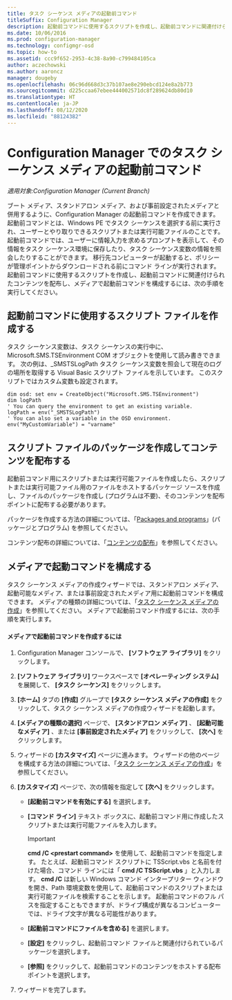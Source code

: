 ```yaml
---
title: タスク シーケンス メディアの起動前コマンド
titleSuffix: Configuration Manager
description: 起動前コマンドに使用するスクリプトを作成し、起動前コマンドに関連付けられたコンテンツを配布し、メディアで起動前コマンドを構成します。
ms.date: 10/06/2016
ms.prod: configuration-manager
ms.technology: configmgr-osd
ms.topic: how-to
ms.assetid: ccc9f652-2953-4c38-8a90-c799484105ca
author: aczechowski
ms.author: aaroncz
manager: dougeby
ms.openlocfilehash: 06c96d668d3c37b107ae8e290ebcd124e8a2b773
ms.sourcegitcommit: d225ccaa67ebee444002571dc8f289624db80d10
ms.translationtype: HT
ms.contentlocale: ja-JP
ms.lasthandoff: 08/12/2020
ms.locfileid: "88124382"
---
```

# <a name="prestart-commands-for-task-sequence-media-in-configuration-manager"></a>Configuration Manager でのタスク シーケンス メディアの起動前コマンド

*適用対象:Configuration Manager (Current Branch)*

ブート メディア、スタンドアロン メディア、および事前設定されたメディアと併用するように、Configuration Manager の起動前コマンドを作成できます。 起動前コマンドとは、Windows PE でタスク シーケンスを選択する前に実行され、ユーザーとやり取りできるスクリプトまたは実行可能ファイルのことです。 起動前コマンドでは、ユーザーに情報入力を求めるプロンプトを表示して、その情報をタスク シーケンス環境に保存したり、タスク シーケンス変数の情報を照会したりすることができます。 移行先コンピューターが起動すると、ポリシーが管理ポイントからダウンロードされる前にコマンド ラインが実行されます。 起動前コマンドに使用するスクリプトを作成し、起動前コマンドに関連付けられたコンテンツを配布し、メディアで起動前コマンドを構成するには、次の手順を実行してください。  

## <a name="create-a-script-file-to-use-for-the-prestart-command"></a>起動前コマンドに使用するスクリプト ファイルを作成する  
 タスク シーケンス変数は、タスク シーケンスの実行中に、Microsoft.SMS.TSEnvironment COM オブジェクトを使用して読み書きできます。 次の例は、_SMSTSLogPath タスク シーケンス変数を照会して現在のログの場所を取得する Visual Basic スクリプト ファイルを示しています。 このスクリプトではカスタム変数も設定されます。  

``` VBScript
dim osd: set env = CreateObject("Microsoft.SMS.TSEnvironment")  
dim logPath  
' You can query the environment to get an existing variable.  
logPath = env("_SMSTSLogPath")  
' You can also set a variable in the OSD environment.  
env("MyCustomVariable") = "varname"  
```  

## <a name="create-a-package-for-the-script-file-and-distribute-the-content"></a>スクリプト ファイルのパッケージを作成してコンテンツを配布する  
 起動前コマンド用にスクリプトまたは実行可能ファイルを作成したら、スクリプトまたは実行可能ファイル用のファイルをホストするパッケージ ソースを作成し、ファイルのパッケージを作成し (プログラムは不要)、そのコンテンツを配布ポイントに配布する必要があります。  

 パッケージを作成する方法の詳細については、「[Packages and programs](../../apps/deploy-use/packages-and-programs.md)」(パッケージとプログラム) を参照してください。  

 コンテンツ配布の詳細については、「[コンテンツの配布](../../core/servers/deploy/configure/deploy-and-manage-content.md#bkmk_distribute)」を参照してください。  

## <a name="configure-the-prestart-command-in-media"></a>メディアで起動コマンドを構成する  
 タスク シーケンス メディアの作成ウィザードでは、スタンドアロン メディア、起動可能なメディア、または事前設定されたメディア用に起動前コマンドを構成できます。 メディアの種類の詳細については、「[タスク シーケンス メディアの作成](../deploy-use/create-task-sequence-media.md)」を参照してください。 メディアで起動前コマンド作成するには、次の手順を実行します。  

#### <a name="to-create-a-prestart-command-in-media"></a>メディアで起動前コマンドを作成するには  

1.  Configuration Manager コンソールで、 **[ソフトウェア ライブラリ]** をクリックします。  

2.  **[ソフトウェア ライブラリ]** ワークスペースで **[オペレーティング システム]** を展開して、 **[タスク シーケンス]** をクリックします。  

3.  **[ホーム]** タブの **[作成]** グループで **[タスク シーケンス メディアの作成]** をクリックして、タスク シーケンス メディアの作成ウィザードを起動します。  

4.  **[メディアの種類の選択]** ページで、 **[スタンドアロン メディア]** 、 **[起動可能なメディア]** 、または **[事前設定されたメディア]** をクリックして、 **[次へ]** をクリックします。  

5.  ウィザードの **[カスタマイズ]** ページに進みます。 ウィザードの他のページを構成する方法の詳細については、「[タスク シーケンス メディアの作成](../deploy-use/create-task-sequence-media.md)」を参照してください。  

6.  **[カスタマイズ]** ページで、次の情報を指定して **[次へ]** をクリックします。  

    -   **[起動前コマンドを有効にする]** を選択します。  

    -   **[コマンド ライン]** テキスト ボックスに、起動前コマンド用に作成したスクリプトまたは実行可能ファイルを入力します。  

        > [!IMPORTANT]  
        >  **cmd /C <prestart command\>** を使用して、起動前コマンドを指定します。 たとえば、起動前コマンド スクリプトに TSScript.vbs と名前を付けた場合、コマンド ラインには「 **cmd /C TSScript.vbs** 」と入力します。 **cmd /C** は新しい Windows コマンド インタープリター ウィンドウを開き、Path 環境変数を使用して、起動前コマンドのスクリプトまたは実行可能ファイルを検索することを示します。 起動前コマンドのフル パスを指定することもできますが、ドライブ構成が異なるコンピューターでは、ドライブ文字が異なる可能性があります。  

    -   **[起動前コマンドにファイルを含める]** を選択します。  

    -   **[設定]** をクリックし、起動前コマンド ファイルと関連付けられているパッケージを選択します。  

    -   **[参照]** をクリックして、起動前コマンドのコンテンツをホストする配布ポイントを選択します。  

7.  ウィザードを完了します。  
